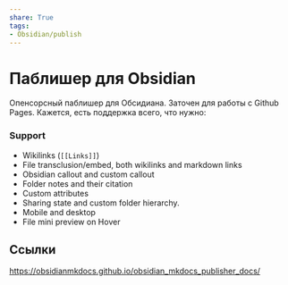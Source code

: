 ```yaml
---
share: True
tags: 
- Obsidian/publish
---
```

# Паблишер для Obsidian
Опенсорсный паблишер для Обсидиана. Заточен для работы с Github Pages.
Кажется, есть поддержка всего, что нужно:

### Support
-    Wikilinks (`[[Links]]`)
-    File transclusion/embed, both wikilinks and markdown links
-    Obsidian callout and custom callout
-    Folder notes and their citation
-    Custom attributes
-    Sharing state and custom folder hierarchy.
-    Mobile and desktop
-    File mini preview on Hover

## Ссылки
https://obsidianmkdocs.github.io/obsidian_mkdocs_publisher_docs/